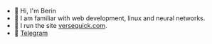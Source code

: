 - 👋 Hi, I'm Berin
- 🌱 I am familiar with web development, linux and neural networks. 
- 🌲 I run the site [versequick.com](https://versequick.com).
- 💬 [Telegram](https://t.me/berinaniesh)
